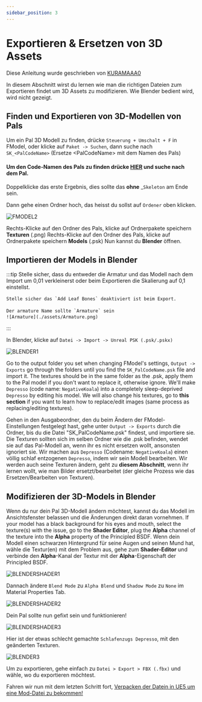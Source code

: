 ```yaml
---
sidebar_position: 3
---
```


# Exportieren & Ersetzen von 3D Assets

Diese Anleitung wurde geschrieben von [KURAMAAA0](https://github.com/KURAMAAA0/PalModding)

In diesem Abschnitt wirst du lernen wie man die richtigen Dateien zum Exportieren findet um 3D Assets zu modifizieren. Wie Blender bedient wird, wird nicht gezeigt.


## Finden und Exportieren von 3D-Modellen von Pals

Um ein Pal 3D Modell zu finden, drücke `Steuerung + Umschalt + F` in FModel, oder klicke auf `Paket -> Suchen`, dann suche nach `SK_<PalCodeName>` (Ersetze \<PalCodeName\> mit dem Namen des Pals)


#### Um den Code-Namen des Pals zu finden drücke **[HIER](https://github.com/KURAMAAA0/PalModding/blob/main/PalNamesCodeNames.txt "HIER")** und suche nach dem Pal.

Doppelklicke das erste Ergebnis, dies sollte das **ohne** _`Skeleton` am Ende sein.

Dann gehe einen Ordner hoch, das heisst du sollst auf `Ordener` oben klicken.

![FMODEL2](https://github.com/KURAMAAA0/PalModding/assets/58988462/6c0d144c-5a52-465b-8d76-f404d6ab3474)

Rechts-Klicke auf den Ordner des Pals, klicke auf Ordnerpakete speichern **Texturen** (.png)
Rechts-Klicke auf den Ordner des Pals, klicke auf Ordnerpakete speichern **Models** (.psk)
Nun kannst du **Blender** öffnen.


## Importieren der Models in Blender

:::tip
    Stelle sicher, dass du entweder die Armatur und das Modell nach dem Import um 0,01 verkleinerst oder beim Exportieren die Skalierung auf 0,1 einstellst.

    Stelle sicher das `Add Leaf Bones` deaktiviert ist beim Export.

    Der armature Name sollte `Armature` sein
    ![Armature](./assets/Armature.png)
:::

In Blender, klicke auf `Datei -> Import -> Unreal PSK (.psk/.pskx)`

![BLENDER1](https://github.com/KURAMAAA0/PalModding/assets/58988462/98e6e332-75d2-4c60-ad49-d557459ce8d4)

Go to the output folder you set when changing FModel's settings, `Output -> Exports` go through the folders until you find the `SK_PalCodeName.psk` file and import it.
The textures should be in the same folder as the .psk, apply them to the Pal model if you don't want to replace it, otherwise ignore.
We'll make `Depresso` (code name: `NegativeKoala`) into a completely sleep-deprived `Depresso` by editing his model.
We will also change his textures, go to **this section** if you want to learn how to replace/edit images (same process as replacing/editing textures).

Gehen in den Ausgabeordner, den du beim Ändern der FModel-Einstellungen festgelegt hast, gehe unter `Output -> Exports` durch die Ordner, bis du die Datei "SK_PalCodeName.psk" findest, und importiere sie.
Die Texturen sollten sich im selben Ordner wie die .psk befinden, wendet sie auf das Pal-Modell an, wenn ihr es nicht ersetzen wollt, ansonsten ignoriert sie.
Wir machen aus `Depresso` (Codename: `NegativeKoala`) einen völlig schlaf entzogenen `Depresso`, indem wir sein Modell bearbeiten.
Wir werden auch seine Texturen ändern, geht zu **diesem Abschnitt**, wenn ihr lernen wollt, wie man Bilder ersetzt/bearbeitet (der gleiche Prozess wie das Ersetzen/Bearbeiten von Texturen).


## Modifizieren der 3D-Models in Blender
Wenn du nur dein Pal 3D-Modell ändern möchtest, kannst du das Modell im Ansichtsfenster belassen und die Änderungen direkt daran vornehmen.
If your model has a black background for his eyes and mouth, select the texture(s) with the issue, go to the **Shader Editor**, plug the **Alpha** channel of the texture into the **Alpha** property of the Principled BSDF.
Wenn dein Modell einen schwarzen Hintergrund für seine Augen und seinen Mund hat, wähle die Textur(en) mit dem Problem aus, gehe zum **Shader-Editor** und verbinde den **Alpha**-Kanal der Textur mit der **Alpha**-Eigenschaft der Principled BSDF.

![BLENDERSHADER1](https://github.com/KURAMAAA0/PalModding/assets/58988462/c988b8db-3d1a-48ed-b597-8beda449cfb8)



Dannach ändere `Blend Mode` zu `Alpha Blend` und `Shadow Mode` zu `None` im Material Properties Tab.

![BLENDERSHADER2](https://github.com/KURAMAAA0/PalModding/assets/58988462/41e5a112-f107-468d-b69b-e38b9a36bfce)


Dein Pal sollte nun gefixt sein und funktionieren!

![BLENDERSHADER3](https://github.com/KURAMAAA0/PalModding/assets/58988462/d0b93d38-ea6d-4a27-9ac4-14beab123f1f)



Hier ist der etwas schlecht gemachte `Schlafenzugs Depresso`, mit den geänderten Texturen.

![BLENDER3](https://github.com/KURAMAAA0/PalModding/assets/58988462/3cd4b1f6-17d9-4160-8c04-d0acc640ce92)


Um zu exportieren, gehe einfach zu `Datei > Export > FBX (.fbx)` und wähle, wo du exportieren möchtest.

Fahren wir nun mit dem letzten Schritt fort, [Verpacken der Datein in UE5 um eine Mod-Datei zu bekommen!](https://github.com/KURAMAAA0/PalModding/blob/main/Assset%20Swap%20Guide/PackagingInUE5.md)
